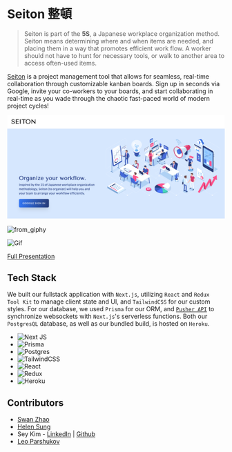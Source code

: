 # Seiton 整頓

> Seiton is part of the **5S**, a Japanese workplace organization method. Seiton means determining where and when items are needed, and placing them in a way that promotes efficient work flow. A worker should not have to hunt for necessary tools, or walk to another area to access often-used items. 

[Seiton](https://seiton-fsa.herokuapp.com/orgs) is a project management tool that allows for seamless, real-time collaboration through customizable kanban boards. Sign up in seconds via Google, invite your co-workers to your boards, and start collaborating in real-time as you wade through the chaotic fast-paced world of modern project cycles! 

!['Seiton'](./seiton-home.png)

![from_giphy](https://media.giphy.com/media/cZdjq5yeMpT8jFimxa/giphy.gif)

![Gif](./readme.gif)

[Full Presentation](https://www.youtube.com/watch?v=AKf6ypBnmvc)

## Tech Stack

We built our fullstack application with `Next.js`, utilizing `React` and `Redux Tool Kit` to manage client state and UI, and `TailwindCSS` for our custom styles. For our database, we used `Prisma` for our ORM, and [`Pusher API`](https://pusher.com/) to synchronize websockets with `Next.js`'s serverless functions. Both our `PostgresQL` database, as well as our bundled build, is hosted on `Heroku`.

- ![Next JS](https://img.shields.io/badge/Next-black?style=for-the-badge&logo=next.js&logoColor=white)
- ![Prisma](https://img.shields.io/badge/Prisma-3982CE?style=for-the-badge&logo=Prisma&logoColor=white)
- ![Postgres](https://img.shields.io/badge/postgres-%23316192.svg?style=for-the-badge&logo=postgresql&logoColor=white)
- ![TailwindCSS](https://img.shields.io/badge/tailwindcss-%2338B2AC.svg?style=for-the-badge&logo=tailwind-css&logoColor=white)
- ![React](https://img.shields.io/badge/react-%2320232a.svg?style=for-the-badge&logo=react&logoColor=%2361DAFB)
- ![Redux](https://img.shields.io/badge/redux-%23593d88.svg?style=for-the-badge&logo=redux&logoColor=white)
- ![Heroku](https://img.shields.io/badge/heroku-%23430098.svg?style=for-the-badge&logo=heroku&logoColor=white)

## Contributors

- [Swan Zhao](https://github.com/swan-zhao)
- [Helen Sung](https://github.com/helsung)
- Sey Kim - [LinkedIn](https://www.linkedin.com/in/sey-kim/) | [Github](https://github.com/iseykim)
- [Leo Parshukov](https://github.com/leon86ka)



